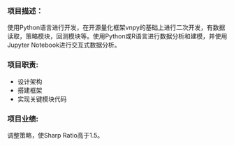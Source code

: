 ### 项目描述：
使用Python语言进行开发，在开源量化框架vnpy的基础上进行二次开发，有数据读取，策略模块，回测模块等。使用Python或R语言进行数据分析和建模，并使用Jupyter Notebook进行交互式数据分析。

### 项目职责:
* 设计架构
* 搭建框架
* 实现关键模块代码

### 项目业绩:
调整策略，使Sharp Ratio高于1.5。